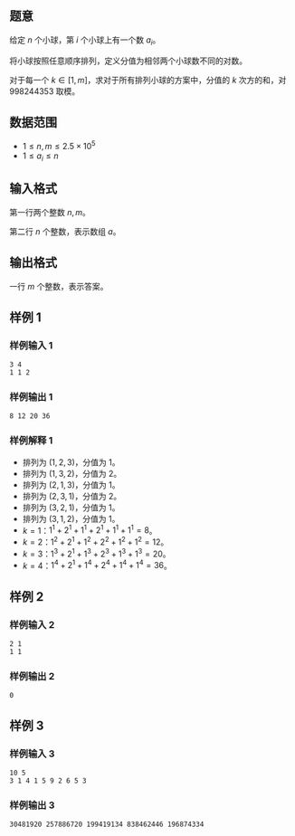 ## 题意

给定 $n$ 个小球，第 $i$ 个小球上有一个数 $a_i$。

将小球按照任意顺序排列，定义分值为相邻两个小球数不同的对数。

对于每一个 $k\in[1,m]$，求对于所有排列小球的方案中，分值的 $k$ 次方的和，对 $998244353$ 取模。


## 数据范围

- $1\le n,m\le 2.5\times 10^5$
- $1\le a_i\le n$

## 输入格式

第一行两个整数 $n,m$。

第二行 $n$ 个整数，表示数组 $a$。

## 输出格式

一行 $m$ 个整数，表示答案。


## 样例 1

### 样例输入 1
```
3 4
1 1 2
```

### 样例输出 1

```
8 12 20 36
```

### 样例解释 1
- 排列为 $(1,2,3)$，分值为 $1$。
- 排列为 $(1,3,2)$，分值为 $2$。
- 排列为 $(2,1,3)$，分值为 $1$。
- 排列为 $(2,3,1)$，分值为 $2$。
- 排列为 $(3,2,1)$，分值为 $1$。
- 排列为 $(3,1,2)$，分值为 $1$。
- $k=1$：$1^1+2^1+1^1+2^1+1^1+1^1=8$。
- $k=2$：$1^2+2^1+1^2+2^2+1^2+1^2=12$。
- $k=3$：$1^3+2^1+1^3+2^3+1^3+1^3=20$。
- $k=4$：$1^4+2^1+1^4+2^4+1^4+1^4=36$。

## 样例 2

### 样例输入 2
```
2 1
1 1
```

### 样例输出 2

```
0
```

## 样例 3

### 样例输入 3
```
10 5
3 1 4 1 5 9 2 6 5 3
```

### 样例输出 3

```
30481920 257886720 199419134 838462446 196874334
```
